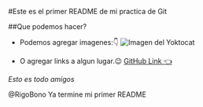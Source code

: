 #Este es el primer README de mi practica de Git

##Que podemos hacer?
* Podemos agregar imagenes::point_down:
![Imagen del Yoktocat](https://radicalpenguin.me/blog/wp-content/uploads/2014/03/waldocat.png)

* O agregar links a algun lugar.:wink:
[GitHub Link :point_left:](https://github.com/)

_*Esto es todo amigos*_

@RigoBono Ya termine mi primer README

